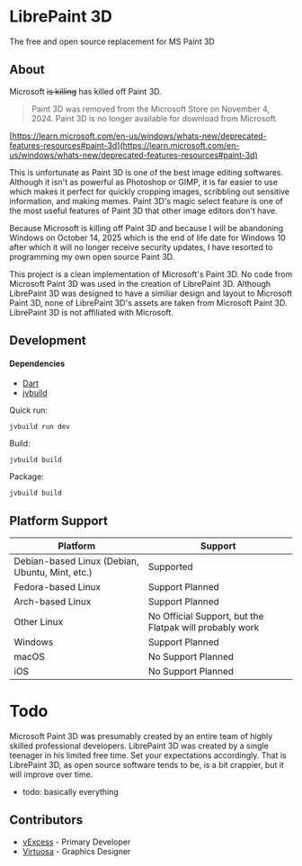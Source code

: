 # LibrePaint 3D
The free and open source replacement for MS Paint 3D

## About
Microsoft ~~is killing~~ has killed off Paint 3D. 
> Paint 3D was removed from the Microsoft Store on November 4, 2024. Paint 3D is no longer available for download from Microsoft.

[https://learn.microsoft.com/en-us/windows/whats-new/deprecated-features-resources#paint-3d](https://learn.microsoft.com/en-us/windows/whats-new/deprecated-features-resources#paint-3d)

This is unfortunate as Paint 3D is one of the best image editing softwares. Although it isn't as powerful as Photoshop or GIMP, it is far easier to use which makes it perfect for quickly cropping images, scribbling out sensitive information, and making memes. Paint 3D's magic select feature is one of the most useful features of Paint 3D that other image editors don't have.

Because Microsoft is killing off Paint 3D and because I will be abandoning Windows on October 14, 2025 which is the end of life date for Windows 10 after which it will no longer receive security updates, I have resorted to programming my own open source Paint 3D.

This project is a clean implementation of Microsoft's Paint 3D. No code from Microsoft
Paint 3D was used in the creation of LibrePaint 3D. Although LibrePaint 3D was designed to have
a similiar design and layout to Microsoft Paint 3D, none of LibrePaint 3D's assets are taken
from Microsoft Paint 3D. LibrePaint 3D is not affiliated with Microsoft. 

## Development
#### Dependencies
- [Dart](https://dart.dev/get-dart)
- [jvbuild](https://github.com/vExcess/jvbuild)

Quick run:
```
jvbuild run dev
```

Build:
```
jvbuild build
```

Package:
```
jvbuild build
```


## Platform Support
| Platform  | Support |
| ------------- | ------------- |
| Debian-based Linux (Debian, Ubuntu, Mint, etc.) | Supported |
| Fedora-based Linux | Support Planned |
| Arch-based Linux   | Support Planned  |
| Other Linux        | No Official Support, but the Flatpak will probably work |
| Windows | Support Planned |
| macOS   | No Support Planned  |
| iOS     | No Support Planned  |

# Todo
Microsoft Paint 3D was presumably created by an entire team of highly skilled professional developers. LibrePaint 3D was created by a single teenager in his limited free time. Set your expectations accordingly. That is LibrePaint 3D, as open source software tends to be, is a bit crappier, but it will improve over time.
- todo: basically everything

## Contributors
- [vExcess](https://github.com/vExcess) - Primary Developer
- [Virtuosa](https://www.khanacademy.org/profile/kaid_1077077685654678878412920/projects) - Graphics Designer
